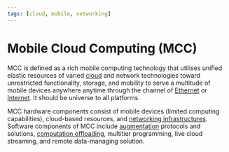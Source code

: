```yaml
---
tags: [cloud, mobile, networking]
---
```


# Mobile Cloud Computing (MCC)

MCC is defined as a rich mobile computing technology that utilises unified
elastic resources of varied [cloud](202210012158.md) and network technologies
toward unrestricted functionality, storage, and mobility to serve a multitude of
mobile devices anywhere anytime through the channel of
[Ethernet](202207051550.md) or [Internet](202206151223.md). It should be
universe to all platforms.

MCC hardware components consist of mobile devices (limited computing
capabilities), cloud-based resources, and [networking infrastructures](202209271520.md).
Software components of MCC include [augmentation](202401282059.md) protocols and
solutions, [computation offloading](202401282100.md), multitier programming,
live cloud streaming, and remote data-managing solution.

